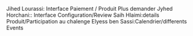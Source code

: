 Jihed Lourassi: Interface Paiement / Produit Plus demander
Jyhed Horchani:: Interface Configuration/Review
Saih Hlaimi:details Produit/Participation au chalenge
Elyess ben Sassi:Calendrier/differents Events
